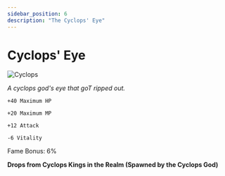 ```yaml
---
sidebar_position: 6
description: "The Cyclops' Eye"
---
```


# Cyclops' Eye

![Cyclops](https://vwiki.valorserver.com/api/item/picture/cyclops'%20eye)

<i>A cyclops god's eye that goT ripped out.</i>

    +40 Maximum HP
    
    +20 Maximum MP
    
    +12 Attack
    
    -6 Vitality
    
Fame Bonus: 6%

**Drops from Cyclops Kings in the Realm (Spawned by the Cyclops God)**
